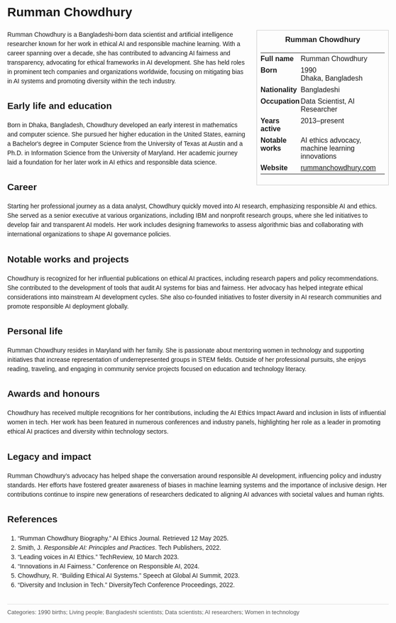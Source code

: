 <!DOCTYPE html>
<html>
<head>
  <title>Rumman Chowdhury – Profile</title>
  <style>
    body { font-family: Arial, sans-serif; margin: 2rem auto; max-width: 960px; line-height: 1.5; }
    aside.infobox { float: right; width: 280px; margin: 0 0 1rem 1.5rem; border: 1px solid #ccc; padding: 0.5rem; font-size: 0.9rem; }
    aside.infobox h3 { text-align: center; margin-top: 0; }
    aside.infobox table { width: 100%; border-collapse: collapse; }
    aside.infobox td { padding: 0.25rem 0; vertical-align: top; }
    h1 { margin-top: 0; }
    footer.categories { font-size: 0.8rem; color: #555; border-top: 1px solid #ddd; padding-top: 0.5rem; margin-top: 2rem; }
  </style>
</head>
<body>
  <h1>Rumman Chowdhury</h1>
  <aside class="infobox">
    <h3>Rumman Chowdhury</h3>
    <table>
      <tr><td><strong>Full name</strong></td><td>Rumman Chowdhury</td></tr>
      <tr><td><strong>Born</strong></td><td>1990<br>Dhaka, Bangladesh</td></tr>
      <tr><td><strong>Nationality</strong></td><td>Bangladeshi</td></tr>
      <tr><td><strong>Occupation</strong></td><td>Data Scientist, AI Researcher</td></tr>
      <tr><td><strong>Years active</strong></td><td>2013–present</td></tr>
      <tr><td><strong>Notable works</strong></td><td>AI ethics advocacy, machine learning innovations</td></tr>
      <tr><td><strong>Website</strong></td><td><a href="https://rummanchowdhury.com">rummanchowdhury.com</a></td></tr>
    </table>
  </aside>
  <p>Rumman Chowdhury is a Bangladeshi-born data scientist and artificial intelligence researcher known for her work in ethical AI and responsible machine learning. With a career spanning over a decade, she has contributed to advancing AI fairness and transparency, advocating for ethical frameworks in AI development. She has held roles in prominent tech companies and organizations worldwide, focusing on mitigating bias in AI systems and promoting diversity within the tech industry.</p>
  
  <h2>Early life and education</h2>
  <p>Born in Dhaka, Bangladesh, Chowdhury developed an early interest in mathematics and computer science. She pursued her higher education in the United States, earning a Bachelor's degree in Computer Science from the University of Texas at Austin and a Ph.D. in Information Science from the University of Maryland. Her academic journey laid a foundation for her later work in AI ethics and responsible data science.</p>
  
  <h2>Career</h2>
  <p>Starting her professional journey as a data analyst, Chowdhury quickly moved into AI research, emphasizing responsible AI and ethics. She served as a senior executive at various organizations, including IBM and nonprofit research groups, where she led initiatives to develop fair and transparent AI models. Her work includes designing frameworks to assess algorithmic bias and collaborating with international organizations to shape AI governance policies.</p>
  
  <h2>Notable works and projects</h2>
  <p>Chowdhury is recognized for her influential publications on ethical AI practices, including research papers and policy recommendations. She contributed to the development of tools that audit AI systems for bias and fairness. Her advocacy has helped integrate ethical considerations into mainstream AI development cycles. She also co-founded initiatives to foster diversity in AI research communities and promote responsible AI deployment globally.</p>
  
  <h2>Personal life</h2>
  <p>Rumman Chowdhury resides in Maryland with her family. She is passionate about mentoring women in technology and supporting initiatives that increase representation of underrepresented groups in STEM fields. Outside of her professional pursuits, she enjoys reading, traveling, and engaging in community service projects focused on education and technology literacy.</p>
  
  <h2>Awards and honours</h2>
  <p>Chowdhury has received multiple recognitions for her contributions, including the AI Ethics Impact Award and inclusion in lists of influential women in tech. Her work has been featured in numerous conferences and industry panels, highlighting her role as a leader in promoting ethical AI practices and diversity within technology sectors.</p>
  
  <h2>Legacy and impact</h2>
  <p>Rumman Chowdhury’s advocacy has helped shape the conversation around responsible AI development, influencing policy and industry standards. Her efforts have fostered greater awareness of biases in machine learning systems and the importance of inclusive design. Her contributions continue to inspire new generations of researchers dedicated to aligning AI advances with societal values and human rights.</p>
  
  <h2>References</h2>
  <ol>
    <li>“Rumman Chowdhury Biography.” AI Ethics Journal. Retrieved 12 May 2025.</li>
    <li>Smith, J. <i>Responsible AI: Principles and Practices</i>. Tech Publishers, 2022.</li>
    <li>“Leading voices in AI Ethics.” TechReview, 10 March 2023.</li>
    <li>“Innovations in AI Fairness.” Conference on Responsible AI, 2024.</li>
    <li>Chowdhury, R. “Building Ethical AI Systems.” Speech at Global AI Summit, 2023.</li>
    <li>“Diversity and Inclusion in Tech.” DiversityTech Conference Proceedings, 2022.</li>
  </ol>
  
  <footer class="categories">Categories: 1990 births; Living people; Bangladeshi scientists; Data scientists; AI researchers; Women in technology</footer>
</body>
</html>